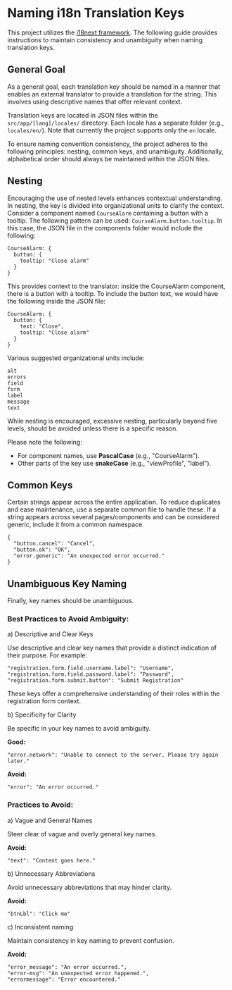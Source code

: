 # Naming i18n Translation Keys

This project utilizes the [i18next framework](https://www.i18next.com/). The following guide provides instructions to maintain consistency and unambiguity when naming translation keys.

## General Goal

As a general goal, each translation key should be named in a manner that enables an external translator to provide a translation for the string. This involves using descriptive names that offer relevant context.

Translation keys are located in JSON files within the `src/app/[lang]/locales/` directory. Each locale has a separate folder (e.g., `locales/en/`). Note that currently the project supports only the `en` locale.

To ensure naming convention consistency, the project adheres to the following principles: nesting, common keys, and unambiguity. Additionally, alphabetical order should always be maintained within the JSON files.

## Nesting

Encouraging the use of nested levels enhances contextual understanding. In nesting, the key is divided into organizational units to clarify the context. Consider a component named `CourseAlarm` containing a button with a tooltip. The following pattern can be used: `CourseAlarm.button.tooltip`. In this case, the JSON file in the components folder would include the following:

```
CourseAlarm: {
  button: {
    tooltip: "Close alarm"
  }
}
```

This provides context to the translator: inside the CourseAlarm component, there is a button with a tooltip. To include the button text, we would have the following inside the JSON file:

```
CourseAlarm: {
  button: {
    text: "Close",
    tooltip: "Close alarm"
  }
}
```

Various suggested organizational units include:

    alt
    errors
    field
    form
    label
    message
    text

While nesting is encouraged, excessive nesting, particularly beyond five levels, should be avoided unless there is a specific reason.

Please note the following:

- For component names, use **PascalCase** (e.g., "CourseAlarm").
- Other parts of the key use **snakeCase** (e.g., "viewProfile", "label").

## Common Keys

Certain strings appear across the entire application. To reduce duplicates and ease maintenance, use a separate common file to handle these. If a string appears across several pages/components and can be considered generic, include it from a common namespace.

```
{
  "button.cancel": "Cancel",
  "button.ok": "OK",
  "error.generic": "An unexpected error occurred."
}
```

## Unambiguous Key Naming

Finally, key names should be unambiguous.

### Best Practices to Avoid Ambiguity:

a) Descriptive and Clear Keys

Use descriptive and clear key names that provide a distinct indication of their purpose. For example:

```
"registration.form.field.username.label": "Username",
"registration.form.field.password.label": "Password",
"registration.form.submit.button": "Submit Registration"
```

These keys offer a comprehensive understanding of their roles within the registration form context.

b) Specificity for Clarity

Be specific in your key names to avoid ambiguity.

**Good:**

```
"error.network": "Unable to connect to the server. Please try again later."
```

**Avoid:**

```
"error": "An error occurred."
```

### Practices to Avoid:

a) Vague and General Names

Steer clear of vague and overly general key names.

**Avoid:**

```
"text": "Content goes here."
```

b) Unnecessary Abbreviations

Avoid unnecessary abbreviations that may hinder clarity.

**Avoid:**

```
"btnLbl": "Click me"
```

c) Inconsistent naming

Maintain consistency in key naming to prevent confusion.

**Avoid:**

```
"error_message": "An error occurred.",
"error-msg": "An unexpected error happened.",
"errormessage": "Error encountered."
```
